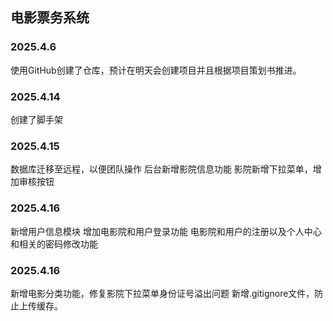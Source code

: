 ## 电影票务系统
### 2025.4.6
使用GitHub创建了仓库，预计在明天会创建项目并且根据项目策划书推进。
### 2025.4.14
创建了脚手架
### 2025.4.15
数据库迁移至远程，以便团队操作
后台新增影院信息功能
影院新增下拉菜单，增加审核按钮
### 2025.4.16
新增用户信息模块
增加电影院和用户登录功能
电影院和用户的注册以及个人中心和相关的密码修改功能
### 2025.4.16
新增电影分类功能，修复影院下拉菜单身份证号溢出问题
新增.gitignore文件，防止上传缓存。